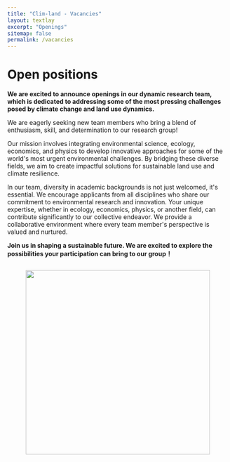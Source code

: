 ```yaml
---
title: "Clim-land - Vacancies"
layout: textlay
excerpt: "Openings"
sitemap: false
permalink: /vacancies
---
```


# Open positions

**We are excited to announce openings in our dynamic research team, which is dedicated to addressing some of the most pressing challenges posed by climate change and land use dynamics.**

We are eagerly seeking new team members who bring a blend of enthusiasm, skill, and determination to our research group!

Our mission involves integrating environmental science, ecology, economics, and physics to develop innovative approaches for some of the world's most urgent environmental challenges. By bridging these diverse fields, we aim to create impactful solutions for sustainable land use and climate resilience.

In our team, diversity in academic backgrounds is not just welcomed, it's essential. We encourage applicants from all disciplines who share our commitment to environmental research and innovation. Your unique expertise, whether in ecology, economics, physics, or another field, can contribute significantly to our collective endeavor. We provide a collaborative environment where every team member's perspective is valued and nurtured.

**Join us in shaping a sustainable future. We are excited to explore the possibilities your participation can bring to our group！**

<div style="text-align: center;"> <!-- 将包裹figure的div设置为文本居中 -->
  <figure class="fourth" style="display: inline-block;"> <!-- 设置figure为行内块以便整体居中 -->
    <img src="{{ site.url }}{{ site.baseurl }}/images/welcome.jpg" style="width: 420px; margin-bottom: 20px;"> <!-- 移除了display:block和margin:auto -->
  </figure>
</div>